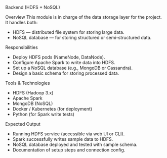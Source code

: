 Backend (HDFS + NoSQL)

Overview
This module is in charge of the data storage layer for the project.  
It handles both:
- HDFS — distributed file system for storing large data.
- NoSQL database — for storing structured or semi-structured data.

Responsibilities
- Deploy HDFS pods (NameNode, DataNode).
- Configure Apache Spark to write data into HDFS.
- Set up a NoSQL database (e.g., MongoDB or Cassandra).
- Design a basic schema for storing processed data.

Tools & Technologies
- HDFS (Hadoop 3.x)
- Apache Spark
- MongoDB (NoSQL)
- Docker / Kubernetes (for deployment)
- Python (for Spark write tests)

Expected Output
- Running HDFS service (accessible via web UI or CLI).
- Spark successfully writes sample data to HDFS.
- NoSQL database deployed and tested with sample schema.
- Documentation of setup steps and connection config.


